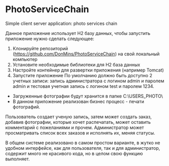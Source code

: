 # PhotoServiceChain
 Simple client server application: photo services chain
 
Данное приложение использует H2 базу данных, чтобы запустить приложение нужно сделать следующее:
1. Клонируйте репозиторий (https://github.com/DonMins/PhotoServiceChain) на свой локальный компьютер
2. Установите необходимые библиотеки для H2 база данных
3. Настройте контейнер для развертки приложения (например Tomcat)
4. Запустите приложение
По умолчанию должно быть доступно 2 учетных записи: запись администратора с логином admin и паролем admin и 
тестовая учетная запись с логином test и паролем 1234.

- Загруженные фотографии будут хранится в папке C:\USERS_PHOTO\
- В данном приложение реализован бизнес процесс - печати фотографий.

Пользователь создает ученую запись, затем может создать заказ, добавив фотографии, которые хочет распечатать, может оставить
комментарий с пожеланиями и прочем. Администратор может просматривать список всех заказов и исполнять их, меняя статусы. 

В общем системе реализовано в самом простом варианте, в жутко не удобном интерфейсе, как для пользователя, так и для администратор, 
содержит много не красивого кода, но в целом свою функцию выполняет. 
